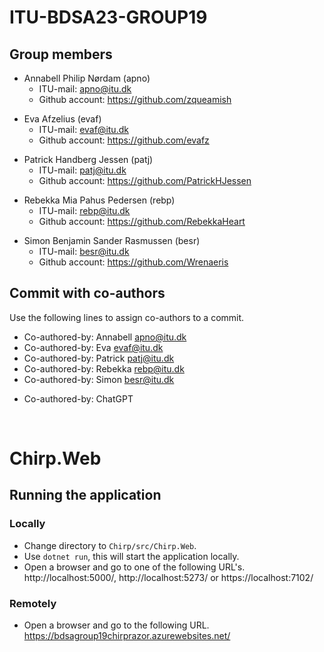 # ITU-BDSA23-GROUP19
## Group members
- Annabell Philip Nørdam (apno)  
  - ITU-mail: <apno@itu.dk>  
  - Github account: https://github.com/zqueamish
  
+ Eva Afzelius (evaf)
  + ITU-mail: <evaf@itu.dk>
  + Github account: https://github.com/evafz
  
- Patrick Handberg Jessen (patj)
  - ITU-mail: <patj@itu.dk>
  - Github account: https://github.com/PatrickHJessen
  
+ Rebekka Mia Pahus Pedersen (rebp)
  + ITU-mail: <rebp@itu.dk>
  + Github account: https://github.com/RebekkaHeart
  
- Simon Benjamin Sander Rasmussen (besr)
  - ITU-mail: <besr@itu.dk>
  - Github account: https://github.com/Wrenaeris

## Commit with co-authors
Use the following lines to assign co-authors to a commit.  
- Co-authored-by: Annabell <apno@itu.dk>  
- Co-authored-by: Eva <evaf@itu.dk>  
- Co-authored-by: Patrick <patj@itu.dk>  
- Co-authored-by: Rebekka <rebp@itu.dk>  
- Co-authored-by: Simon <besr@itu.dk>
  
+ Co-authored-by: ChatGPT

<br>

# Chirp.Web
## Running the application
### Locally
- Change directory to `Chirp/src/Chirp.Web`.  
- Use `dotnet run`, this will start the application locally.  
- Open a browser and go to one of the following URL's.  
http://localhost:5000/, http://localhost:5273/ or https://localhost:7102/

### Remotely
- Open a browser and go to the following URL.  
https://bdsagroup19chirprazor.azurewebsites.net/